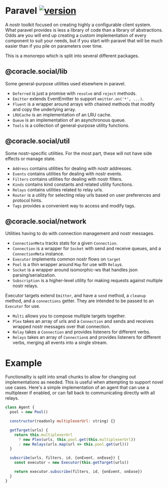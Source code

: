 # Paravel [![version](https://badgen.net/npm/v/paravel)](https://npmjs.com/package/paravel)

A nostr toolkit focused on creating highly a configurable client system. What paravel provides is less a library of code than a library of abstractions. Odds are you will end up creating a custom implementation of every component to suit your needs, but if you start with paravel that will be much easier than if you pile on parameters over time.

This is a monorepo which is split into several different packages.

## @coracle.social/lib

Some general-purpose utilities used elsewhere in paravel.

- `Deferred` is just a promise with `resolve` and `reject` methods.
- `Emitter` extends EventEmitter to support `emitter.on('*', ...)`.
- `Fluent` is a wrapper around arrays with chained methods that modify and copy the underlying array.
- `LRUCache` is an implementation of an LRU cache.
- `Queue` is an implementation of an asynchronous queue.
- `Tools` is a collection of general-purpose utility functions.

## @coracle.social/util

Some nostr-specific utilities. For the most part, these will not have side effects or manage state.

- `Address` contains utilities for dealing with nostr addresses.
- `Events` contains utilities for dealing with nostr events.
- `Filters` contains utilities for dealing with nostr filters.
- `Kinds` contains kind constants and related utility functions.
- `Relays` contains utilities related to relay urls.
- `Router` is a utility for selecting relay urls based on user preferences and protocol hints.
- `Tags` provides a convenient way to access and modify tags.

## @coracle.social/network

Utilities having to do with connection management and nostr messages.

- `ConnectionMeta` tracks stats for a given `Connection`.
- `Connection` is a wrapper for `Socket` with send and receive queues, and a `ConnectionMeta` instance.
- `Executor` implements common nostr flows on `target`
- `Pool` is a thin wrapper around `Map` for use with `Relay`s.
- `Socket` is a wrapper around isomorphic-ws that handles json parsing/serialization.
- `Subscription` is a higher-level utility for making requests against multiple nostr relays.

Executor targets extend `Emitter`, and have a `send` method, a `cleanup` method, and a `connections` getter. They are intended to be passed to an `Executor` for use.

- `Multi` allows you to compose multiple targets together.
- `Plex` takes an array of urls and a `Connection` and sends and receives wrapped nostr messages over that connection.
- `Relay` takes a `Connection` and provides listeners for different verbs.
- `Relays` takes an array of `Connection`s and provides listeners for different verbs, merging all events into a single stream.

# Example

Functionality is split into small chunks to allow for changing out implementations as needed. This is useful when attempting to support novel use cases. Here's a simple implementation of an agent that can use a multiplexer if enabled, or can fall back to communicating directly with all relays.

```javascript
class Agent {
  pool = new Pool()

  constructor(readonly multiplexerUrl: string) {}

  getTarget(urls) {
    return this.multiplexerUrl
      ? new Plex(urls, this.pool.get(this.multiplexerUrl))
      : new Relays(urls.map(url => this.pool.get(url)))
  }

  subscribe(urls, filters, id, {onEvent, onEose}) {
    const executor = new Executor(this.getTarget(urls))

    return executor.subscribe(filters, id, {onEvent, onEose})
  }
}
```
